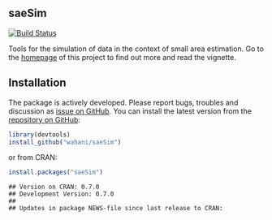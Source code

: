 ## saeSim
[![Build Status](https://travis-ci.org/wahani/saeSim.png?branch=master)](https://travis-ci.org/wahani/saeSim)

Tools for the simulation of data in the context of small area estimation. Go to the [homepage](http://wahani.github.io/saeSim/) of this project to find out more and read the vignette.

## Installation

The package is actively developed. Please report bugs, troubles and discussion as [issue on GitHub](https://github.com/wahani/saeSim/issues). You can install the latest version from the [repository on GitHub](https://www.github.com/wahani/saeSim):


```r
library(devtools)
install_github("wahani/saeSim")
```

or from CRAN:


```r
install.packages("saeSim")
```


```
## Version on CRAN: 0.7.0 
## Development Version: 0.7.0 
## 
## Updates in package NEWS-file since last release to CRAN:
```

